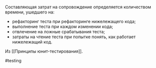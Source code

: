 Составляющая затрат на сопровождение определяется количеством времени, ушедшего на:
- рефакторинг теста при рефакторинге нижележащего кода;
- выполнение теста при каждом изменении кода;
- отвлечение на ложные срабатывания теста;
- затраты на чтение теста при попытке понять, как работает нижележащий код.

Из [[Принципы юнит-тестирования]].

#testing